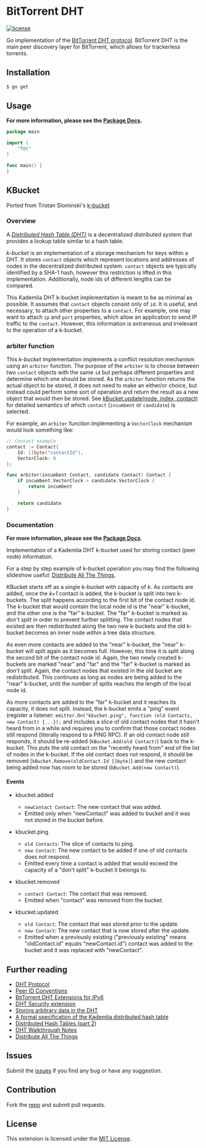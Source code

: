 # BitTorrent DHT

[![license](https://img.shields.io/github/license/attilabuti/bittorrentdht?style=flat-square)](https://raw.githubusercontent.com/attilabuti/bittorrentdht/main/LICENSE)

Go implementation of the [BitTorrent DHT protocol](http://www.bittorrent.org/beps/bep_0005.html).
BitTorrent DHT is the main peer discovery layer for BitTorrent, which allows for trackerless torrents.

## Installation

```bash
$ go get
```

## Usage

**For more information, please see the [Package Docs](#).**

```go
package main

import (
	"fmt"
)

func main() {
}
```

## KBucket

Ported from Tristan Slominski's [k-bucket](https://github.com/tristanls/k-bucket)

### Overview

A [*Distributed Hash Table (DHT)*](http://en.wikipedia.org/wiki/Distributed_hash_table) is a decentralized distributed system that provides a lookup table similar to a hash table.

*k-bucket* is an implementation of a storage mechanism for keys within a DHT. It stores `contact` objects which represent locations and addresses of nodes in the decentralized distributed system. `contact` objects are typically identified by a SHA-1 hash, however this restriction is lifted in this implementation. Additionally, node ids of different lengths can be compared.

This Kademlia DHT k-bucket implementation is meant to be as minimal as possible. It assumes that `contact` objects consist only of `id`. It is useful, and necessary, to attach other properties to a `contact`. For example, one may want to attach `ip` and `port` properties, which allow an application to send IP traffic to the `contact`. However, this information is extraneous and irrelevant to the operation of a k-bucket.

### arbiter function

This *k-bucket* implementation implements a conflict resolution mechanism using an `arbiter` function. The purpose of the `arbiter` is to choose between two `contact` objects with the same `id` but perhaps different properties and determine which one should be stored.  As the `arbiter` function returns the actual object to be stored, it does not need to make an either/or choice, but instead could perform some sort of operation and return the result as a new object that would then be stored. See [kBucket.update(node, index, contact)](#) for detailed semantics of which `contact` (`incumbent` or `candidate`) is selected.

For example, an `arbiter` function implementing a `VectorClock` mechanism would look something like:

```go
// Contact example
contact := Contact{
    Id: []byte("contactId"),
    VectorClock: 0
};

func arbiter(incumbent Contact, candidate Contact) Contact {
	if incumbent.VectorClock > candidate.VectorClock {
		return incumbent
	}

	return candidate
}
```

### Documentation

**For more information, please see the [Package Docs](#).**

Implementation of a Kademlia DHT k-bucket used for storing contact (peer node) information.

For a step by step example of k-bucket operation you may find the following slideshow useful: [Distribute All The Things](https://docs.google.com/presentation/d/11qGZlPWu6vEAhA7p3qsQaQtWH7KofEC9dMeBFZ1gYeA/edit#slide=id.g1718cc2bc_0661).

KBucket starts off as a single k-bucket with capacity of _k_. As contacts are added, once the _k+1_ contact is added, the k-bucket is split into two k-buckets. The split happens according to the first bit of the contact node id. The k-bucket that would contain the local node id is the "near" k-bucket, and the other one is the "far" k-bucket. The "far" k-bucket is marked as _don't split_ in order to prevent further splitting. The contact nodes that existed are then redistributed along the two new k-buckets and the old k-bucket becomes an inner node within a tree data structure.

As even more contacts are added to the "near" k-bucket, the "near" k-bucket will split again as it becomes full. However, this time it is split along the second bit of the contact node id. Again, the two newly created k-buckets are marked "near" and "far" and the "far" k-bucket is marked as _don't split_. Again, the contact nodes that existed in the old bucket are redistributed. This continues as long as nodes are being added to the "near" k-bucket, until the number of splits reaches the length of the local node id.

As more contacts are added to the "far" k-bucket and it reaches its capacity, it does not split. Instead, the k-bucket emits a "ping" event (register a listener: `emitter.On("kbucket.ping", function (old Contacts, new Contact) {...});` and includes a slice of old contact nodes that it hasn't heard from in a while and requires you to confirm that those contact nodes still respond (literally respond to a PING RPC). If an old contact node still responds, it should be re-added (`kBucket.Add(old Contact)`) back to the k-bucket. This puts the old contact on the "recently heard from" end of the list of nodes in the k-bucket. If the old contact does not respond, it should be removed (`kBucket.Remove(oldContact.Id []byte)`) and the new contact being added now has room to be stored (`kBucket.Add(new Contact)`).

#### Events

* kbucket.added
    * `newContact Contact`: The new contact that was added.
	* Emitted only when "newContact" was added to bucket and it was not stored in the bucket before.

* kbucket.ping
    * `old Contacts`: The slice of contacts to ping.
	* `new Contact`: The new contact to be added if one of old contacts does not respond.
    * Emitted every time a contact is added that would exceed the capacity of a "don't split" k-bucket it belongs to.

* kbucket.removed
	* `contact Contact`: The contact that was removed.
	* Emitted when "contact" was removed from the bucket.

* kbucket.updated
	* `old Contact`: The contact that was stored prior to the update.
	* `new Contact`: The new contact that is now stored after the update.
	* Emitted when a previously existing ("previously existing" means "oldContact.id" equals "newContact.id") contact was added to the bucket and it was replaced with "newContact".

## Further reading

- [DHT Protocol](https://www.bittorrent.org/beps/bep_0005.html)
- [Peer ID Conventions](https://www.bittorrent.org/beps/bep_0020.html)
- [BitTorrent DHT Extensions for IPv6](https://www.bittorrent.org/beps/bep_0032.html)
- [DHT Security extension](https://www.bittorrent.org/beps/bep_0042.html)
- [Storing arbitrary data in the DHT](https://www.bittorrent.org/beps/bep_0044.html)
- [A formal specification of the Kademlia distributed hash table](http://maude.sip.ucm.es/kademlia/files/pita_kademlia.pdf)
- [Distributed Hash Tables (part 2)](https://web.archive.org/web/20140217064545/http://offthelip.org/?p=157)
- [DHT Walkthrough Notes](https://gist.github.com/gubatron/cd9cfa66839e18e49846)
- [Distribute All The Things](https://docs.google.com/presentation/d/11qGZlPWu6vEAhA7p3qsQaQtWH7KofEC9dMeBFZ1gYeA/edit#slide=id.g1718cc2bc_0661)

## Issues

Submit the [issues](https://github.com/attilabuti/bittorrentdht/issues) if you find any bug or have any suggestion.

## Contribution

Fork the [repo](https://github.com/attilabuti/bittorrentdht) and submit pull requests.

## License

This extension is licensed under the [MIT License](https://github.com/attilabuti/bittorrentdht/blob/main/LICENSE).